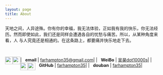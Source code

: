 ```yaml
---
layout: page
title: About
---
```


天地之间，人异途殊。你有你的幸福，我无法体验，正如我有我的快乐，你无法经历。然而即使如此，我们还是同样会遭遇各自的忧愁与痛苦。所以，从某种角度来看，人
与人究竟还是相通的。在这条路上，都要痛并快乐地走下去。

<br>

|<img style="float: left;" src="assets/img/favicon_google.ico" alt="" width="25" />&nbsp;&nbsp;&nbsp;**email** | [farhampton35@gmail.com](mailto:farhampton35@gmail.com)|
|<img style="float: left;" src="http://www.weibo.com/favicon.ico" alt="" width="25" />&nbsp;&nbsp;&nbsp;**WeiBo** | [吴昊dot10000s](http://www.weibo.com/farhampton35)|
|<img style="float: left;" src="assets/img/favicon_github.ico" alt="" width="25" />&nbsp;&nbsp;&nbsp;**GitHub** | [farhampton35](https://github.com/farhampton35)|
|<img style="float: left;" src="http://www.douban.com/favicon.ico" alt="" width="25" />&nbsp;&nbsp;&nbsp;**douban** | [farhampton35](https://www.douban.com/people/farhampton35)|
